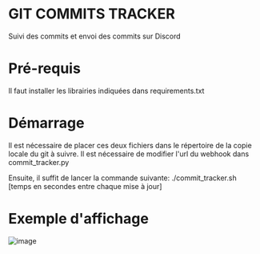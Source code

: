 # GIT COMMITS TRACKER
Suivi des commits et envoi des commits sur Discord

# Pré-requis
Il faut installer les librairies indiquées dans requirements.txt

# Démarrage
Il est nécessaire de placer ces deux fichiers dans le répertoire de la copie locale du git à suivre.
Il est nécessaire de modifier l'url du webhook dans commit_tracker.py

Ensuite, il suffit de lancer la commande suivante: ./commit_tracker.sh [temps en secondes entre chaque mise à jour]

# Exemple d'affichage

![image](https://user-images.githubusercontent.com/106627321/205400168-4167c834-1953-447d-8f45-56e99ac10526.png)
